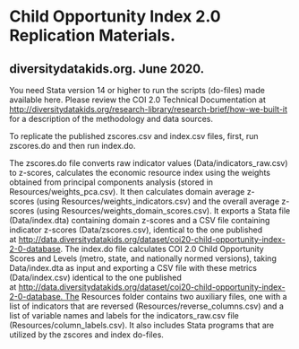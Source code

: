 # Child Opportunity Index 2.0 Replication Materials.

## diversitydatakids.org. June 2020. 

You need Stata version 14 or higher to run the scripts (do-files) made available here. Please review the COI 2.0 Technical Documentation at http://diversitydatakids.org/research-library/research-brief/how-we-built-it for a description of the methodology and data sources.

To replicate the published zscores.csv and index.csv files, first, run zscores.do and then run index.do.

The zscores.do file converts raw indicator values (Data/indicators_raw.csv) to z-scores, calculates the economic resource index using the weights obtained from principal components 
analysis (stored in Resources/weights_pca.csv). It then calculates domain average z-scores (using Resources/weights_indicators.csv) and the overall average z-scores 
(using Resources/weights_domain_scores.csv). It exports a Stata file (Data/index.dta) containing domain z-scores and a CSV file containing indicator z-scores (Data/zscores.csv), identical to the one published at http://data.diversitydatakids.org/dataset/coi20-child-opportunity-index-2-0-database.
The index.do file calculates COI 2.0 Child Opportunity Scores and Levels (metro, state, and nationally normed versions), taking Data/index.dta as input and exporting a CSV file with these metrics (Data/index.csv) identical to the one published at http://data.diversitydatakids.org/dataset/coi20-child-opportunity-index-2-0-database. The Resources folder contains two auxiliary files, one with a list of indicators that are reversed (Resources/reverse_columns.csv) and a list of variable names and labels for the indicators_raw.csv file (Resources/column_labels.csv). It also includes Stata programs that 
are utilized by the zscores and index do-files.